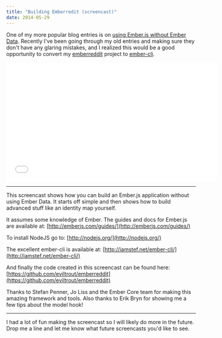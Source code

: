 ```yaml
---
title: "Building Emberredit (screencast)"
date: 2014-05-29
---
```


One of my more popular blog entries is on [using Ember.js without Ember Data](http://eviltrout.com/2013/03/23/ember-without-data.html).
Recently I've been going through my old entries and making sure they don't have any glaring mistakes,
and I realized this would be a good opportunity to convert my [emberreddit](https://github.com/eviltrout/emberreddit)
project to [ember-cli](http://iamstef.net/ember-cli/).

<iframe width="560" height="315" src="//www.youtube.com/embed/7twifrxOTQY" frameborder="0" allowfullscreen></iframe>

---

This screencast shows how you can build an Ember.js application without using Ember Data. It starts off simple and then shows how to build advanced stuff like an identity map yourself.

It assumes some knowledge of Ember. The guides and docs for Ember.js are available at:
[http://emberjs.com/guides/](http://emberjs.com/guides/)

To install NodeJS go to:
[http://nodejs.org/](http://nodejs.org/)

The excellent ember-cli is available at:
[http://iamstef.net/ember-cli/](http://iamstef.net/ember-cli/)

And finally the code created in this screencast can be found here:
[https://github.com/eviltrout/emberreddit](https://github.com/eviltrout/emberreddit)

Thanks to Stefan Penner, Jo Liss and the Ember Core team for making this amazing framework and tools. Also thanks to Erik Bryn for showing me a few tips about the model hook!

---

I had a lot of fun making the screencast so I will likely do more in the future. Drop me a line and let me know what
future screencasts you'd like to see.

